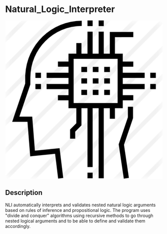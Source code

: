 # Natural_Logic_Interpreter

![alt text](hi.png "Logo Title Text 1")

## Description
NLI automatically interprets and validates nested natural logic arguments based
on rules of inference and propositional logic. The program uses "divide and conquer" algorithms
using recursive methods to go through nested logical arguments and to be able to define
and validate them accordingly.

